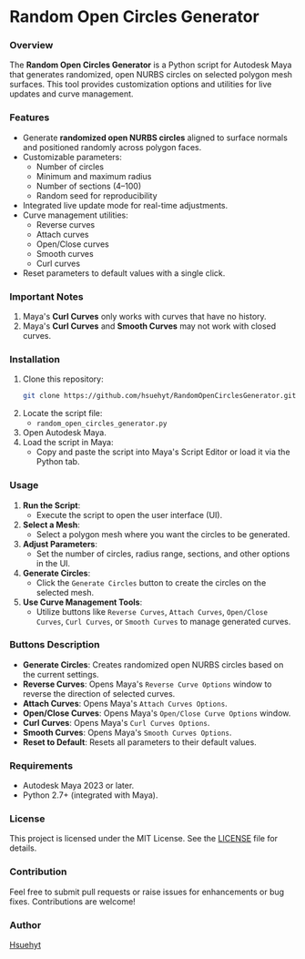 # Random Open Circles Generator

### Overview
The **Random Open Circles Generator** is a Python script for Autodesk Maya that generates randomized, open NURBS circles on selected polygon mesh surfaces. This tool provides customization options and utilities for live updates and curve management.

### Features
- Generate **randomized open NURBS circles** aligned to surface normals and positioned randomly across polygon faces.
- Customizable parameters:
  - Number of circles
  - Minimum and maximum radius
  - Number of sections (4–100)
  - Random seed for reproducibility
- Integrated live update mode for real-time adjustments.
- Curve management utilities:
  - Reverse curves
  - Attach curves
  - Open/Close curves
  - Smooth curves
  - Curl curves
- Reset parameters to default values with a single click.

### Important Notes
1. Maya's **Curl Curves** only works with curves that have no history.
2. Maya's **Curl Curves** and **Smooth Curves** may not work with closed curves.

### Installation
1. Clone this repository:
   ```bash
   git clone https://github.com/hsuehyt/RandomOpenCirclesGenerator.git
   ```
2. Locate the script file:
   - `random_open_circles_generator.py`
3. Open Autodesk Maya.
4. Load the script in Maya:
   - Copy and paste the script into Maya's Script Editor or load it via the Python tab.

### Usage
1. **Run the Script**:
   - Execute the script to open the user interface (UI).
2. **Select a Mesh**:
   - Select a polygon mesh where you want the circles to be generated.
3. **Adjust Parameters**:
   - Set the number of circles, radius range, sections, and other options in the UI.
4. **Generate Circles**:
   - Click the `Generate Circles` button to create the circles on the selected mesh.
5. **Use Curve Management Tools**:
   - Utilize buttons like `Reverse Curves`, `Attach Curves`, `Open/Close Curves`, `Curl Curves`, or `Smooth Curves` to manage generated curves.

### Buttons Description
- **Generate Circles**: Creates randomized open NURBS circles based on the current settings.
- **Reverse Curves**: Opens Maya's `Reverse Curve Options` window to reverse the direction of selected curves.
- **Attach Curves**: Opens Maya's `Attach Curves Options`.
- **Open/Close Curves**: Opens Maya's `Open/Close Curve Options` window.
- **Curl Curves**: Opens Maya's `Curl Curves Options`.
- **Smooth Curves**: Opens Maya's `Smooth Curves Options`.
- **Reset to Default**: Resets all parameters to their default values.

### Requirements
- Autodesk Maya 2023 or later.
- Python 2.7+ (integrated with Maya).

### License
This project is licensed under the MIT License. See the [LICENSE](LICENSE) file for details.

### Contribution
Feel free to submit pull requests or raise issues for enhancements or bug fixes. Contributions are welcome!

### Author
[Hsuehyt](https://github.com/hsuehyt)